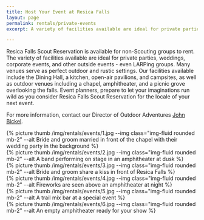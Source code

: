 ```yaml
---
title: Host Your Event at Resica Falls
layout: page
permalink: rentals/private-events
excerpt: A variety of facilities available are ideal for private parties, weddings, corporate events, and other outside events.

---
```


Resica Falls Scout Reservation is available for non-Scouting groups to rent. The variety of facilities available are ideal for private parties, weddings, corporate events, and other outside events - even LARPing groups. Many venues serve as perfect outdoor and rustic settings. Our facilities available include the Dining Hall, a kitchen, open-air pavilions, and campsites, as well as outdoor venues including a chapel, amphitheater, and a picnic grove overlooking the falls. Event planners, prepare to let your imaginations run wild as you consider Resica Falls Scout Reservation for the locale of your next event.

For more information, contact our Director of Outdoor Adventures [John Bickel](/contact?recipient=john.bickel@scouting.org).

<div class="row">
  <div class="col">
    {% picture thumb /img/rentals/events/1.jpg --img class="img-fluid rounded mb-2" --alt Bride and groom married in front of the chapel with their wedding party in the background %}
  </div>
  <div class="col">
    {% picture thumb /img/rentals/events/2.jpg --img class="img-fluid rounded mb-2" --alt A band performing on stage in an amphitheater at dusk %}
  </div>
  <div class="col">
    {% picture thumb /img/rentals/events/3.jpg --img class="img-fluid rounded mb-2" --alt Bride and groom share a kiss in front of Resica Falls %}
  </div>
</div>
<div class="row">
  <div class="col">
    {% picture thumb /img/rentals/events/4.jpg --img class="img-fluid rounded mb-2" --alt Fireworks are seen above an amphitheater at night %}
  </div>
  <div class="col">
    {% picture thumb /img/rentals/events/5.jpg --img class="img-fluid rounded mb-2" --alt A trail mix bar at a special event %}
  </div>
  <div class="col">
    {% picture thumb /img/rentals/events/6.jpg --img class="img-fluid rounded mb-2" --alt An empty amphitheater ready for your show %}
  </div>
</div>
